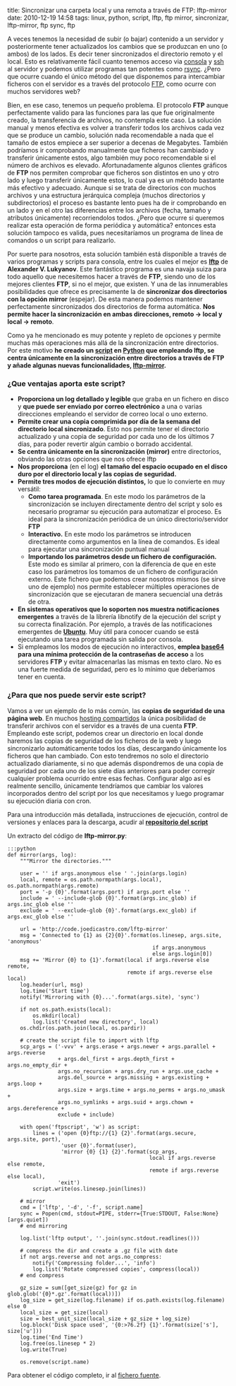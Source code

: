 title: Sincronizar una carpeta local y una remota a través de FTP: lftp-mirror
date: 2010-12-19 14:58
tags: linux, python, script, lftp, ftp mirror, sincronizar, lftp-mirror, ftp sync, ftp



A veces tenemos la necesidad de subir (o bajar) contenido a un servidor
y posteriormente tener actualizados los cambios que se produzcan en uno
(o ambos) de los lados. Es decir tener sincronizados el directorio
remoto y el local. Esto es relativamente fácil cuanto tenemos acceso via
 [consola][1] y [ssh][2] al servidor y podemos utilizar programas tan
 potentes como [rsync][3]. ¿Pero que ocurre cuando el único método del
 que disponemos para intercambiar ficheros con el servidor es a través
 del protocolo [FTP][4], como ocurre con muchos servidores web?

   [1]: http://es.wikipedia.org/wiki/L%C3%ADnea_de_comandos
   [2]: http://es.wikipedia.org/wiki/Ssh
   [3]: http://es.wikipedia.org/wiki/Rsync
   [4]: http://es.wikipedia.org/wiki/Ftp

Bien, en ese caso, tenemos un pequeño problema. El protocolo **FTP**
aunque perfectamente valido para las funciones para las que fue
originalmente creado, la transferencia de archivos, no contempla este
caso. La solución manual y menos efectiva es volver a transferir todos
los archivos cada vez que se produce un cambio, solución nada
recomendable a nada que el tamaño de estos empiece a ser superior a
decenas de Megabytes. También podríamos ir comprobando manualmente que
ficheros han cambiado y transferir únicamente estos, algo también muy
poco recomendable si el número de archivos es elevado. Afortunadamente
algunos clientes gráficos de **FTP** nos permiten comprobar que ficheros
 son distintos en uno y otro lado y luego transferir únicamente estos,
 lo cual ya es un método bastante más efectivo y adecuado. Aunque si se
 trata de directorios con muchos archivos y una estructura jerárquica
 compleja (muchos directorios y subdirectorios) el proceso es bastante
 lento pues ha de ir comprobando en un lado y en el otro las diferencias
  entre los archivos (fecha, tamaño y atributos únicamente)
recorriendolos todos. ¿Pero que ocurre si queremos realizar esta
operación de forma periódica y automática? entonces esta solución
tampoco es valida, pues necesitaríamos un programa de línea de comandos
o un script para realizarlo.


Por suerte para nosotros, esta solución también está disponible a través
 de varios programas y scripts para consola, entre los cuales el mejor
 es [**lftp**][5] de **Alexander V. Lukyanov**. Este fantástico programa
  es una navaja suiza para todo aquello que necesitemos hacer a través
  de **FTP**, siendo uno de los mejores clientes **FTP**, si no el
mejor, que existen. Y una de las innumerables posibilidades que ofrece
 es precisamente la de **sincronizar dos directorios con la opción
 mirror** (espejar). De esta manera podemos mantener perfectamente
 sincronizados dos directorios de forma automática. **Nos permite hacer
 la sincronización en ambas direcciones, remoto → local y local →
 remoto**.

   [5]: http://lftp.yar.ru/

Como ya he mencionado es muy potente y repleto de opciones y permite muchas más
operaciones más allá de la sincronización entre directorios. Por este motivo
**he creado un [script][6] en [Python][7] que empleando lftp, se centra
únicamente en la sincronización entre directorios a través de FTP y añade
algunas nuevas funcionalidades, [lftp-mirror][8].**

   [6]: http://es.wikipedia.org/wiki/Script
   [7]: http://es.wikipedia.org/wiki/Python
   [8]: http://code.joedicastro.com/lftp-mirror/wiki/Leer_en_espanol

### ¿Que ventajas aporta este script?

  * **Proporciona un log detallado y legible** que graba en un fichero en disco
y **que puede ser enviado por correo electrónico** a una o varias direcciones
empleando el servidor de correo local o uno externo.
  * **Permite crear una copia comprimida por día de la semana del directorio
local sincronizado**. Esto nos permite tener el directorio actualizado y una
copia de seguridad por cada uno de los últimos 7 días, para poder revertir algún
 cambio o borrado accidental.
  * **Se centra únicamente en la sincronización (mirror)** entre directorios, 
  obviando las otras opciones que nos ofrece lftp
  * **Nos proporciona** (en el log) **el tamaño del espacio ocupado en el disco 
  duro por el directorio local y las copias de seguridad.**
  * **Permite tres modos de ejecución distintos,** lo que lo convierte en muy 
  versátil:
    * **Como tarea programada**. En este modo los parámetros de la sincronización 
    se incluyen directamente dentro del script y solo es necesario programar su 
    ejecución para automatizar el proceso. Es ideal para la sincronización 
    periódica de un único directorio/servidor **FTP**
    * **Interactivo.** En este modo los parámetros se introducen directamente 
    como argumentos en la línea de comandos. Es ideal para ejecutar una 
    sincronización puntual manual
    * **Importando los parámetros desde un fichero de configuración.** Este modo 
    es similar al primero, con la diferencia de que en este caso los parámetros 
    los tomamos de un fichero de configuración externo. Este fichero que podemos 
    crear nosotros mismos (se sirve uno de ejemplo) nos permite establecer 
    múltiples operaciones de sincronización que se ejecutaran de manera 
    secuencial una detrás de otra.
  * **En sistemas operativos que lo soporten nos muestra notificaciones 
  emergentes** a través de la librería libnotify de la ejecución del script y 
  su correcta finalización. Por ejemplo, a través de las notificaciones 
  emergentes de [**Ubuntu**][9]. Muy útil para conocer cuando se está ejecutando 
  una tarea programada sin salida por consola.
  * Si empleamos los modos de ejecución no interactivos, **emplea [base64][10] 
  para una mínima protección de la contraseñas de acceso** a los servidores 
  **FTP** y evitar almacenarlas las mismas en texto claro. No es una fuerte 
  medida de seguridad, pero es lo mínimo que deberíamos tener en cuenta.

   [9]: http://es.wikipedia.org/wiki/Ubuntu
   [10]: http://es.wikipedia.org/wiki/Base64

### ¿Para que nos puede servir este script?

Vamos a ver un ejemplo de lo más común, las **copias de seguridad de una página web**. En muchos [hosting compartidos][11] la única posibilidad de transferir archivos con el servidor es a través de una cuenta **FTP**. Empleando este script, podemos crear un directorio en local donde haremos las copias de seguridad de los ficheros de la web y luego sincronizarlo automáticamente todos los días, descargando únicamente los ficheros que han cambiado. Con esto tendremos no solo el directorio actualizado diariamente, si no que además dispondremos de una copia de seguridad por cada uno de los siete días anteriores para poder corregir cualquier problema ocurrido entre esas fechas. Configurar algo así es realmente sencillo, únicamente tendríamos que cambiar los valores incorporados dentro del script por los que necesitamos y luego programar su ejecución diaria con cron.

   [11]: http://es.wikipedia.org/wiki/Hosting#Alojamiento_compartido_.28shared_hosting.29

Para una introducción más detallada, instrucciones de ejecución, control de versiones y enlaces para la descarga, acudir al [**repositorio del script**][12]

   [12]: https://bitbucket.org/joedicastro/lftp-mirror/wiki/Leer_en_espanol

Un extracto del código de **lftp-mirror.py**:

    :::python
    def mirror(args, log):
        """Mirror the directories."""

        user = '' if args.anonymous else ' '.join(args.login)
        local, remote = os.path.normpath(args.local), os.path.normpath(args.remote)
        port = '-p {0}'.format(args.port) if args.port else ''
        include = ' --include-glob {0}'.format(args.inc_glob) if args.inc_glob else ''
        exclude = ' --exclude-glob {0}'.format(args.exc_glob) if args.exc_glob else ''

        url = 'http://code.joedicastro.com/lftp-mirror'
        msg = 'Connected to {1} as {2}{0}'.format(os.linesep, args.site, 'anonymous'
                                                  if args.anonymous
                                                  else args.login[0])
        msg += 'Mirror {0} to {1}'.format(local if args.reverse else remote,
                                          remote if args.reverse else local)
        log.header(url, msg)
        log.time('Start time')
        notify('Mirroring with {0}...'.format(args.site), 'sync')

        if not os.path.exists(local):
            os.mkdir(local)
            log.list('Created new directory', local)
        os.chdir(os.path.join(local, os.pardir))

        # create the script file to import with lftp
        scp_args = ('-vvv' + args.erase + args.newer + args.parallel + args.reverse
                    + args.del_first + args.depth_first + args.no_empty_dir +
                    args.no_recursion + args.dry_run + args.use_cache +
                    args.del_source + args.missing + args.existing + args.loop +
                    args.size + args.time + args.no_perms + args.no_umask +
                    args.no_symlinks + args.suid + args.chown + args.dereference +
                    exclude + include)

        with open('ftpscript', 'w') as script:
            lines = ('open {0}ftp://{1} {2}'.format(args.secure, args.site, port),
                     'user {0}'.format(user),
                     'mirror {0} {1} {2}'.format(scp_args,
                                                 local if args.reverse else remote,
                                                 remote if args.reverse else local),
                    'exit')
            script.write(os.linesep.join(lines))

        # mirror
        cmd = ['lftp', '-d', '-f', script.name]
        sync = Popen(cmd, stdout=PIPE, stderr={True:STDOUT, False:None}[args.quiet])
        # end mirroring

        log.list('lftp output', ''.join(sync.stdout.readlines()))

        # compress the dir and create a .gz file with date
        if not args.reverse and not args.no_compress:
            notify('Compressing folder...', 'info')
            log.list('Rotate compressed copies', compress(local))
        # end compress

        gz_size = sum([get_size(gz) for gz in glob.glob('{0}*.gz'.format(local))])
        log_size = get_size(log.filename) if os.path.exists(log.filename) else 0
        local_size = get_size(local)
        size = best_unit_size(local_size + gz_size + log_size)
        log.block('Disk space used', '{0:>76.2f} {1}'.format(size['s'], size['u']))
        log.time('End Time')
        log.free(os.linesep * 2)
        log.write(True)

        os.remove(script.name)

Para obtener el código completo, ir al [fichero fuente](https://bitbucket.org/joedicastro/lftp-mirror/src/tip/src/lftp_mirror.py).

